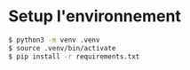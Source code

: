 # Setup l'environnement

```sh
$ python3 -m venv .venv     
$ source .venv/bin/activate
$ pip install -r requirements.txt 
```